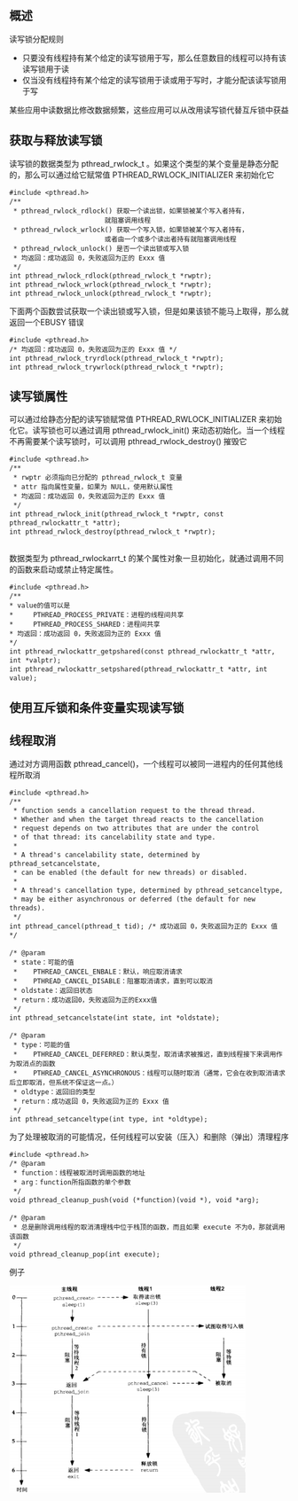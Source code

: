 ## 概述
读写锁分配规则
- 只要没有线程持有某个给定的读写锁用于写，那么任意数目的线程可以持有该读写锁用于读
- 仅当没有线程持有某个给定的读写锁用于读或用于写时，才能分配该读写锁用于写

某些应用中读数据比修改数据频繁，这些应用可以从改用读写锁代替互斥锁中获益

## 获取与释放读写锁
读写锁的数据类型为 pthread_rwlock_t 。如果这个类型的某个变量是静态分配的，那么可以通过给它赋常值 PTHREAD_RWLOCK_INITIALIZER 来初始化它
```
#include <pthread.h>
/**
 * pthread_rwlock_rdlock() 获取一个读出锁，如果锁被某个写入者持有，
                        就阻塞调用线程
 * pthread_rwlock_wrlock() 获取一个写入锁，如果锁被某个写入者持有，
                        或者由一个或多个读出者持有就阻塞调用线程
 * pthread_rwlock_unlock() 是否一个读出锁或写入锁
 * 均返回：成功返回 0，失败返回为正的 Exxx 值
 */
int pthread_rwlock_rdlock(pthread_rwlock_t *rwptr);
int pthread_rwlock_wrlock(pthread_rwlock_t *rwptr);
int pthread_rwlock_unlock(pthread_rwlock_t *rwptr);
```
下面两个函数尝试获取一个读出锁或写入锁，但是如果该锁不能马上取得，那么就返回一个EBUSY 错误
```
#include <pthread.h>
/* 均返回：成功返回 0，失败返回为正的 Exxx 值 */
int pthread_rwlock_tryrdlock(pthread_rwlock_t *rwptr);
int pthread_rwlock_trywrlock(pthread_rwlock_t *rwptr);
```

## 读写锁属性
可以通过给静态分配的读写锁赋常值 PTHREAD_RWLOCK_INITIALIZER 来初始化它。读写锁也可以通过调用 pthread_rwlock_init() 来动态初始化。当一个线程不再需要某个读写锁时，可以调用 pthread_rwlock_destroy() 摧毁它
```
#include <pthread.h>
/** 
 * rwptr 必须指向已分配的 pthread_rwlock_t 变量
 * attr 指向属性变量，如果为 NULL，使用默认属性
 * 均返回：成功返回 0，失败返回为正的 Exxx 值
 */
int pthread_rwlock_init(pthread_rwlock_t *rwptr, const pthread_rwlockattr_t *attr);
int pthread_rwlock_destroy(pthread_rwlock_t *rwptr);


```
数据类型为 pthread_rwlockarrt_t 的某个属性对象一旦初始化，就通过调用不同的函数来启动或禁止特定属性。
```
#include <pthread.h>
/**
* value的值可以是
*     PTHREAD_PROCESS_PRIVATE：进程的线程间共享
*     PTHREAD_PROCESS_SHARED：进程间共享
* 均返回：成功返回 0，失败返回为正的 Exxx 值
*/
int pthread_rwlockattr_getpshared(const pthread_rwlockattr_t *attr, int *valptr);
int pthread_rwlockattr_setpshared(pthread_rwlockattr_t *attr, int value);
```

## 使用互斥锁和条件变量实现读写锁

## 线程取消
通过对方调用函数 pthread_cancel()，一个线程可以被同一进程内的任何其他线程所取消
```
#include <pthread.h>
/**
 * function sends a cancellation request to the thread thread. 
 * Whether and when the target thread reacts to the cancellation
 * request depends on two attributes that are under the control
 * of that thread: its cancelability state and type.
 *
 * A thread's cancelability state, determined by pthread_setcancelstate, 
 * can be enabled (the default for new threads) or disabled. 
 *
 * A thread's cancellation type, determined by pthread_setcanceltype,
 * may be either asynchronous or deferred (the default for new threads).
 */
int pthread_cancel(pthread_t tid); /* 成功返回 0，失败返回为正的 Exxx 值 */

/* @param
 * state：可能的值
 *    PTHREAD_CANCEL_ENBALE：默认，响应取消请求
 *    PTHREAD_CANCEL_DISABLE：阻塞取消请求，直到可以取消
 * oldstate：返回旧状态
 * return：成功返回0，失败返回为正的Exxx值
 */
int pthread_setcancelstate(int state, int *oldstate);

/* @param
 * type：可能的值
 *    PTHREAD_CANCEL_DEFERRED：默认类型，取消请求被推迟，直到线程接下来调用作为取消点的函数
 *    PTHREAD_CANCEL_ASYNCHRONOUS：线程可以随时取消（通常，它会在收到取消请求后立即取消，但系统不保证这一点。）
 * oldtype：返回旧的类型
 * return：成功返回 0，失败返回为正的 Exxx 值
 */
int pthread_setcanceltype(int type, int *oldtype);
```
为了处理被取消的可能情况，任何线程可以安装（压入）和删除（弹出）清理程序
```
#include <pthread.h>
/* @param
 * function：线程被取消时调用函数的地址
 * arg：function所指函数的单个参数
 */
void pthread_cleanup_push(void (*function)(void *), void *arg);

/* @param
 * 总是删除调用线程的取消清理栈中位于栈顶的函数，而且如果 execute 不为0，那就调用该函数
 */
void pthread_cleanup_pop(int execute);
```

例子

<img src='./imgs/pthread_cancel.png'>